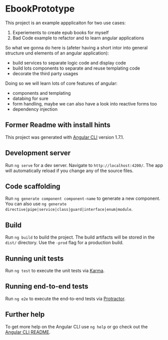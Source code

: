 # EbookPrototype

This project is an example appplicaiton for two use cases:

1. Experiements to create epub books for myself
2. Bad Code example to refactor and to learn angular applications

So what we gonna do here is (afeter having a short intor into general structure und elements of an angular application):

- build services to separate logic code and display code 
- build lots components to separate and reuse templating code
- decorate the third party usages

Doing so we will learn lots of core features of angular:

- components and templating
- databing for sure
- form handling, maybe we can also have a look into reactive forms too
- dependency injection

## Former Readme with install hints

This project was generated with [Angular CLI](https://github.com/angular/angular-cli) version 1.7.1.

## Development server

Run `ng serve` for a dev server. Navigate to `http://localhost:4200/`. The app will automatically reload if you change any of the source files.

## Code scaffolding

Run `ng generate component component-name` to generate a new component. You can also use `ng generate directive|pipe|service|class|guard|interface|enum|module`.

## Build

Run `ng build` to build the project. The build artifacts will be stored in the `dist/` directory. Use the `-prod` flag for a production build.

## Running unit tests

Run `ng test` to execute the unit tests via [Karma](https://karma-runner.github.io).

## Running end-to-end tests

Run `ng e2e` to execute the end-to-end tests via [Protractor](http://www.protractortest.org/).

## Further help

To get more help on the Angular CLI use `ng help` or go check out the [Angular CLI README](https://github.com/angular/angular-cli/blob/master/README.md).
